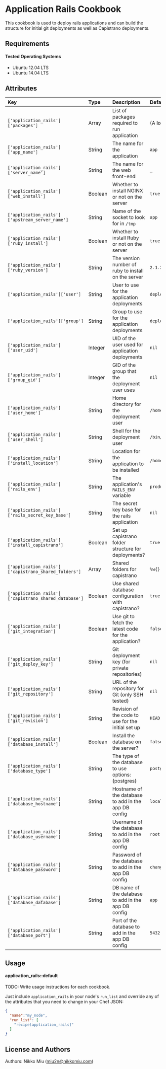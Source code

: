 Application Rails Cookbook
===================

This cookbook is used to deploy rails applications and can build the structure for initial git deployments as well as Capistrano deployments.

Requirements
------------

#### Tested Operating Systems

- Ubuntu 12.04 LTS
- Ubuntu 14.04 LTS

Attributes
----------

| Key                                                   | Type    | Description                                           | Default            |
|:------------------------------------------------------|:--------|:------------------------------------------------------|:-------------------|
| `['application_rails']['packages']`                   | Array   | List of packages required to run application          | (A lot)            |
| `['application_rails']['app_name']`                   | String  | The name for the application                          | `app`              |
| `['application_rails']['server_name']`                | String  | The name for the web front-end                        | `_`                |
| `['application_rails']['web_install']`                | Boolean | Whether to install NGINX or not on the server         | `true`             |
| `['application_rails']['upstream_server_name']`       | String  | Name of the socket to look for in `/tmp`              | `app`              |
| `['application_rails']['ruby_install']`               | Boolean | Whether to install Ruby or not on the server          | `true`             |
| `['application_rails']['ruby_version']`               | String  | The version number of ruby to install on the server   | `2.1.2`            |
| `['application_rails']['user']`                       | String  | User to use for the application deployments           | `deploy`           |
| `['application_rails']['group']`                      | String  | Group to use for the application deployments          | `deploy`           |
| `['application_rails']['user_uid']`                   | Integer | UID of the user used for application deployments      | `nil`              |
| `['application_rails']['group_gid']`                  | Integer | GID of the group that the deployment user uses        | `nil`              |
| `['application_rails']['user_home']`                  | String  | Home directory for the deployment user                | `/home/deploy`     |
| `['application_rails']['user_shell']`                 | String  | Shell for the deployment user                         | `/bin/bash`        |
| `['application_rails']['install_location']`           | String  | Location for the application to be installed          | `/home/deploy/app` |
| `['application_rails']['rails_env']`                  | String  | The application's `RAILS_ENV` variable                | `production`       |
| `['application_rails']['rails_secret_key_base']`      | String  | The secret key base for the rails application         | `nil`              |
| `['application_rails']['install_capistrano']`         | Boolean | Set up capistrano folder structure for deployments?   | `true`             |
| `['application_rails']['capistrano_shared_folders']`  | Array   | Shared folders for capistrano                         | `%w{}`             |
| `['application_rails']['capistrano_shared_database']` | Boolean | Use shared database configuration with capistrano?    | `true`             |
| `['application_rails']['git_integration']`            | Boolean | Use git to fetch the latest code for the application? | `false`            |
| `['application_rails']['git_deploy_key']`             | String  | Git deployment key (for private repositories)         | `nil`              |
| `['application_rails']['git_repository']`             | String  | URL of the repository for Git (only SSH tested)       | `nil`              |
| `['application_rails']['git_revision']`               | String  | Revision of the code to use for the initial set up    | `HEAD`             |
| `['application_rails']['database_install']`           | Boolean | Install the database on the server?                   | `false`            |
| `['application_rails']['database_type']`              | String  | The type of the database to use options: (postgres)   | `postgres`         |
| `['application_rails']['database_hostname']`          | String  | Hostname of the database to add in the app DB config  | `localhost`        |
| `['application_rails']['database_username']`          | String  | Username of the database to add in the app DB config  | `root`             |
| `['application_rails']['database_password']`          | String  | Password of the database to add in the app DB config  | `change_me123`     |
| `['application_rails']['database_database']`          | String  | DB name of the database to add in the app DB config   | `app`              |
| `['application_rails']['database_port']`              | String  | Port of the database to add in the app DB config      | `5432`             |

Usage
-----
#### application_rails::default
TODO: Write usage instructions for each cookbook.

Just include `application_rails` in your node's `run_list` and override any of the attributes that you need to change in your Chef JSON:

```json
{
  "name":"my_node",
  "run_list": [
    "recipe[application_rails]"
  ]
}
```

License and Authors
-------------------
Authors: Nikko Miu (miu2n@nikkomiu.com)
